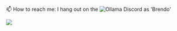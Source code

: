 📫 How to reach me: I hang out on the ![Ollama Discord](https://discord.com/invite/ollama) as 'Brendo'

![](https://komarev.com/ghpvc/?username=GullyTechIO)
